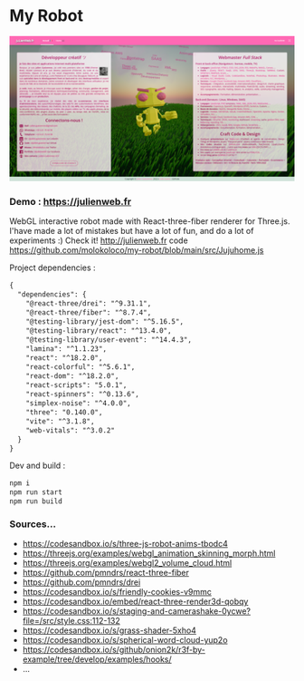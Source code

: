 # My Robot

![Demo screen](https://github.com/molokoloco/my-robot/blob/main/public/img/capture-myrobot-1920x975.png?raw=true "Demo in progress")

### Demo : https://julienweb.fr 

WebGL interactive robot made with React-three-fiber renderer for Three.js.  
I'have made a lot of mistakes but have a lot of fun, and do a lot of experiments :)
Check it! http://julienweb.fr code https://github.com/molokoloco/my-robot/blob/main/src/Jujuhome.js

Project dependencies : 

```
{
  "dependencies": {
    "@react-three/drei": "^9.31.1",
    "@react-three/fiber": "^8.7.4",
    "@testing-library/jest-dom": "^5.16.5",
    "@testing-library/react": "^13.4.0",
    "@testing-library/user-event": "^14.4.3",
    "lamina": "^1.1.23",
    "react": "^18.2.0",
    "react-colorful": "^5.6.1",
    "react-dom": "^18.2.0",
    "react-scripts": "5.0.1",
    "react-spinners": "^0.13.6",
    "simplex-noise": "^4.0.0",
    "three": "0.140.0",
    "vite": "^3.1.8",
    "web-vitals": "^3.0.2"
  }
}
```

Dev and build :

```
npm i
npm run start
npm run build
```

### Sources...

* https://codesandbox.io/s/three-js-robot-anims-tbodc4
* https://threejs.org/examples/webgl_animation_skinning_morph.html
* https://threejs.org/examples/webgl2_volume_cloud.html
* https://github.com/pmndrs/react-three-fiber
* https://github.com/pmndrs/drei
* https://codesandbox.io/s/friendly-cookies-v9mmc
* https://codesandbox.io/embed/react-three-render3d-qobqy
* https://codesandbox.io/s/staging-and-camerashake-0ycwe?file=/src/style.css:112-132
* https://codesandbox.io/s/grass-shader-5xho4
* https://codesandbox.io/s/spherical-word-cloud-yup2o
* https://codesandbox.io/s/github/onion2k/r3f-by-example/tree/develop/examples/hooks/
* ...
